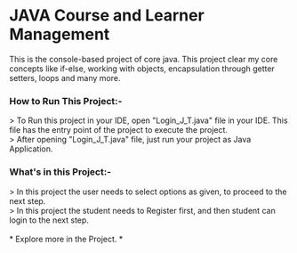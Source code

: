 <h1>JAVA Course and Learner Management</h1>
This is the console-based project of core java. This project clear my core concepts like if-else, working with objects, encapsulation through getter setters, loops and many more.
<h3>How to Run This Project:-</h3>
> To Run this project in your IDE, open "Login_J_T.java" file in your IDE. This file has the entry point of the project to execute the project.<br>
> After opening "Login_J_T.java" file, just run your project as Java Application.
<h3>What's in this Project:-</h3>
> In this project the user needs to select options as given, to proceed to the next step. <br>
> In this project the student needs to Register first, and then student can login to the next step. <br><br>
* Explore more in the Project. *

